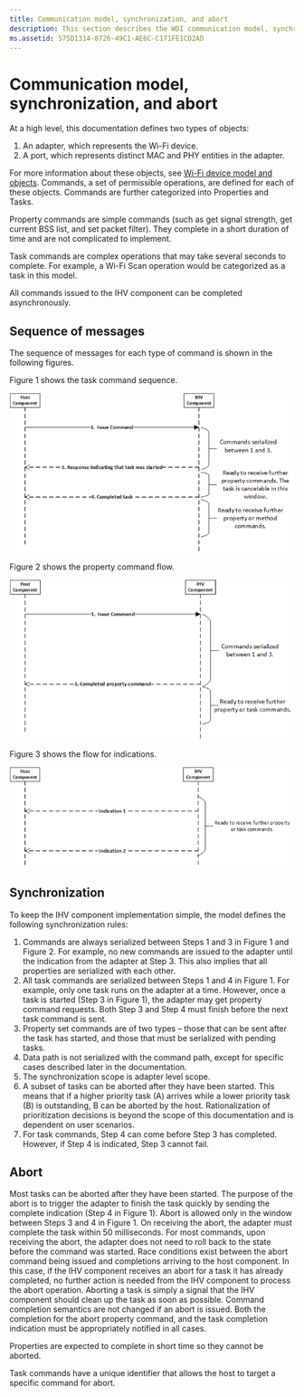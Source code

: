 ```yaml
---
title: Communication model, synchronization, and abort
description: This section describes the WDI communication model, synchronization, and abort
ms.assetid: 575D1314-8726-49C1-AE6C-C171FE1CD2AD
---
```


# Communication model, synchronization, and abort


At a high level, this documentation defines two types of objects:

1.  An adapter, which represents the Wi-Fi device.
2.  A port, which represents distinct MAC and PHY entities in the adapter.

For more information about these objects, see [Wi-Fi device model and objects](wdi-objects.md).
Commands, a set of permissible operations, are defined for each of these objects. Commands are further categorized into Properties and Tasks.

Property commands are simple commands (such as get signal strength, get current BSS list, and set packet filter). They complete in a short duration of time and are not complicated to implement.

Task commands are complex operations that may take several seconds to complete. For example, a Wi-Fi Scan operation would be categorized as a task in this model.

All commands issued to the IHV component can be completed asynchronously.

## Sequence of messages


The sequence of messages for each type of command is shown in the following figures.

Figure 1 shows the task command sequence.

![wdi command task flow](images/wdi-command-task-flow.png)

Figure 2 shows the property command flow.

![wdi property command flow](images/wdi-property-command-flow.png)

Figure 3 shows the flow for indications.

![wdi indication flow](images/wdi-indication-flow.png)

## Synchronization


To keep the IHV component implementation simple, the model defines the following synchronization rules:

1.  Commands are always serialized between Steps 1 and 3 in Figure 1 and Figure 2. For example, no new commands are issued to the adapter until the indication from the adapter at Step 3. This also implies that all properties are serialized with each other.
2.  All task commands are serialized between Steps 1 and 4 in Figure 1. For example, only one task runs on the adapter at a time. However, once a task is started (Step 3 in Figure 1), the adapter may get property command requests. Both Step 3 and Step 4 must finish before the next task command is sent.
3.  Property set commands are of two types – those that can be sent after the task has started, and those that must be serialized with pending tasks.
4.  Data path is not serialized with the command path, except for specific cases described later in the documentation.
5.  The synchronization scope is adapter level scope.
6.  A subset of tasks can be aborted after they have been started. This means that if a higher priority task (A) arrives while a lower priority task (B) is outstanding, B can be aborted by the host. Rationalization of prioritization decisions is beyond the scope of this documentation and is dependent on user scenarios.
7.  For task commands, Step 4 can come before Step 3 has completed. However, if Step 4 is indicated, Step 3 cannot fail.

## Abort


Most tasks can be aborted after they have been started. The purpose of the abort is to trigger the adapter to finish the task quickly by sending the complete indication (Step 4 in Figure 1). Abort is allowed only in the window between Steps 3 and 4 in Figure 1. On receiving the abort, the adapter must complete the task within 50 milliseconds. For most commands, upon receiving the abort, the adapter does not need to roll back to the state before the command was started. Race conditions exist between the abort command being issued and completions arriving to the host component. In this case, if the IHV component receives an abort for a task it has already completed, no further action is needed from the IHV component to process the abort operation. Aborting a task is simply a signal that the IHV component should clean up the task as soon as possible. Command completion semantics are not changed if an abort is issued. Both the completion for the abort property command, and the task completion indication must be appropriately notified in all cases.

Properties are expected to complete in short time so they cannot be aborted.

Task commands have a unique identifier that allows the host to target a specific command for abort.

 

 





